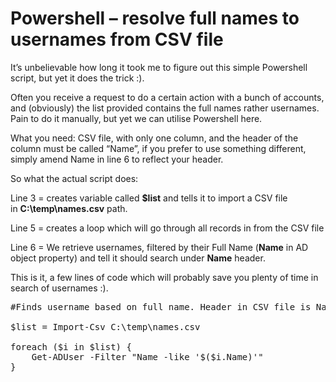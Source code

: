 # Powershell – resolve full names to usernames from CSV file

It&#8217;s unbelievable how long it took me to figure out this simple Powershell script, but yet it does the trick :).

Often you receive a request to do a certain action with a bunch of accounts, and (obviously) the list provided contains the full names rather usernames. Pain to do it manually, but yet we can utilise Powershell here.

What you need: CSV file, with only one column, and the header of the column must be called &#8220;Name&#8221;, if you prefer to use something different, simply amend Name in line 6 to reflect your header.

So what the actual script does:

Line 3 = creates variable called **$list** and tells it to import a CSV file in **C:\temp\names.csv** path.

Line 5 = creates a loop which will go through all records in from the CSV file

Line 6 = We retrieve usernames, filtered by their Full Name (**Name** in AD object property) and tell it should search under **Name** header.

This is it, a few lines of code which will probably save you plenty of time in search of usernames :).

<pre class="lang:ps decode:true" title="Resolve full names to usernames">#Finds username based on full name. Header in CSV file is Name.

$list = Import-Csv C:\temp\names.csv

foreach ($i in $list) {
    Get-ADUser -Filter "Name -like '$($i.Name)'"
}
</pre>
